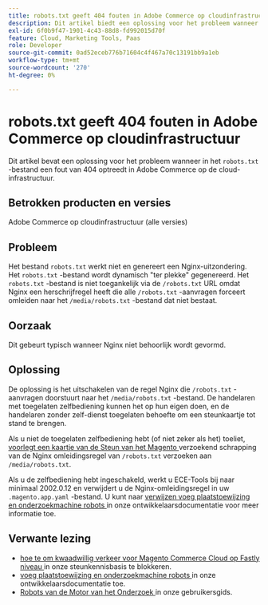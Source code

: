 ```yaml
---
title: robots.txt geeft 404 fouten in Adobe Commerce op cloudinfrastructuur
description: Dit artikel biedt een oplossing voor het probleem wanneer in het bestand 'robots.txt' een fout van 404 wordt gegenereerd in Adobe Commerce op cloudinfrastructuur.
exl-id: 6f0b9f47-1901-4c43-88d8-fd992015d70f
feature: Cloud, Marketing Tools, Paas
role: Developer
source-git-commit: 0ad52eceb776b71604c4f467a70c13191bb9a1eb
workflow-type: tm+mt
source-wordcount: '270'
ht-degree: 0%

---
```


# robots.txt geeft 404 fouten in Adobe Commerce op cloudinfrastructuur

Dit artikel bevat een oplossing voor het probleem wanneer in het `robots.txt` -bestand een fout van 404 optreedt in Adobe Commerce op de cloud-infrastructuur.

## Betrokken producten en versies

Adobe Commerce op cloudinfrastructuur (alle versies)

## Probleem

Het bestand `robots.txt` werkt niet en genereert een Nginx-uitzondering. Het `robots.txt` -bestand wordt dynamisch &quot;ter plekke&quot; gegenereerd. Het `robots.txt` -bestand is niet toegankelijk via de `/robots.txt` URL omdat Nginx een herschrijfregel heeft die alle `/robots.txt` -aanvragen forceert omleiden naar het `/media/robots.txt` -bestand dat niet bestaat.

## Oorzaak

Dit gebeurt typisch wanneer Nginx niet behoorlijk wordt gevormd.

## Oplossing

De oplossing is het uitschakelen van de regel Nginx die `/robots.txt` -aanvragen doorstuurt naar het `/media/robots.txt` -bestand. De handelaren met toegelaten zelfbediening kunnen het op hun eigen doen, en de handelaren zonder zelf-dienst toegelaten behoefte om een steunkaartje tot stand te brengen.

Als u niet de toegelaten zelfbediening hebt (of niet zeker als het) toeliet, [ voorlegt een kaartje van de Steun van het Magento ](/help/help-center-guide/help-center/magento-help-center-user-guide.md#submit-ticket) verzoekend schrapping van de Nginx omleidingsregel van `/robots.txt` verzoeken aan `/media/robots.txt`.

Als u de zelfbediening hebt ingeschakeld, werkt u ECE-Tools bij naar minimaal 2002.0.12 en verwijdert u de Nginx-omleidingsregel in uw `.magento.app.yaml` -bestand. U kunt naar [ verwijzen voeg plaatstoewijzing en onderzoekmachine robots ](https://experienceleague.adobe.com/docs/commerce-cloud-service/user-guide/configure-store/robots-sitemap.html) in onze ontwikkelaarsdocumentatie voor meer informatie toe.

## Verwante lezing

* [ hoe te om kwaadwillig verkeer voor Magento Commerce Cloud op Fastly niveau ](/help/how-to/general/block-malicious-traffic-for-magento-commerce-on-fastly-level.md) in onze steunkennisbasis te blokkeren.
* [ voeg plaatstoewijzing en onderzoekmachine robots ](https://devdocs.magento.com/cloud/trouble/robots-sitemap.html) in onze ontwikkelaarsdocumentatie toe.
* [ Robots van de Motor van het Onderzoek ](https://experienceleague.adobe.com/docs/commerce-admin/marketing/seo/seo-overview.html#search-engine-robots) in onze gebruikersgids.
